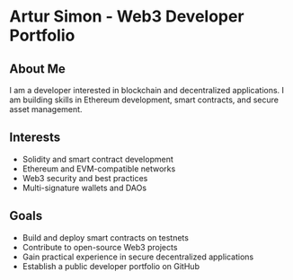 # Artur Simon - Web3 Developer Portfolio

## About Me
I am a developer interested in blockchain and decentralized applications. I am building skills in Ethereum development, smart contracts, and secure asset management.

## Interests
- Solidity and smart contract development
- Ethereum and EVM-compatible networks
- Web3 security and best practices
- Multi-signature wallets and DAOs

## Goals
- Build and deploy smart contracts on testnets
- Contribute to open-source Web3 projects
- Gain practical experience in secure decentralized applications
- Establish a public developer portfolio on GitHub

